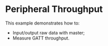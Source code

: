 # Peripheral Throughput

This example demonstrates how to:

* Input/output raw data with master;
* Measure GATT throughput.
